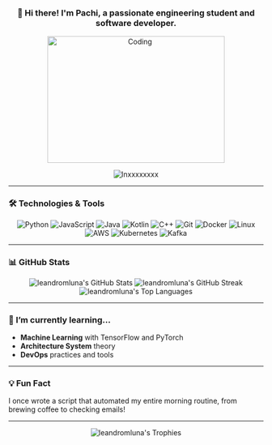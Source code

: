 <h3 align="center">👋 Hi there! I'm Pachi, a passionate engineering student and software developer.</h3>

<div align="center">
  <img align="center" alt="Coding" width="350" height="250" src="https://media.tenor.com/rePDfDWO3XoAAAAd/hacking.gif">
</div>

<p align="center"> 
  <img src="https://komarev.com/ghpvc/?username=lnxxxxxxxx&label=Profile%20views&color=0e75b6&style=flat" alt="lnxxxxxxxx" /> 
</p>

---

### 🛠️ Technologies & Tools

<p align="center">
  <img src="https://img.shields.io/badge/-Python-3776AB?style=flat&logo=python&logoColor=white" alt="Python">
  <img src="https://img.shields.io/badge/-JavaScript-F7DF1E?style=flat&logo=javascript&logoColor=black" alt="JavaScript">
  <img src="https://img.shields.io/badge/-Java-007396?style=flat&logo=java&logoColor=white" alt="Java">
  <img src="https://img.shields.io/badge/-Kotlin-7F52FF?style=flat&logo=kotlin&logoColor=white" alt="Kotlin">
  <img src="https://img.shields.io/badge/-C++-00599C?style=flat&logo=c%2B%2B&logoColor=white" alt="C++">
  <img src="https://img.shields.io/badge/-Git-F05032?style=flat&logo=git&logoColor=white" alt="Git">
  <img src="https://img.shields.io/badge/-Docker-2496ED?style=flat&logo=docker&logoColor=white" alt="Docker">
  <img src="https://img.shields.io/badge/-Linux-FCC624?style=flat&logo=linux&logoColor=black" alt="Linux">
  <img src="https://img.shields.io/badge/-AWS-232F3E?style=flat&logo=amazon-aws&logoColor=white" alt="AWS">
  <img src="https://img.shields.io/badge/-Kubernetes-326CE5?style=flat&logo=kubernetes&logoColor=white" alt="Kubernetes">
  <img src="https://img.shields.io/badge/-Kafka-231F20?style=flat&logo=apache-kafka&logoColor=white" alt="Kafka">
</p>

---

### 📊 GitHub Stats

<p align="center">
  <img src="https://github-readme-stats.vercel.app/api?username=leandromluna&show_icons=true&theme=radical" alt="leandromluna's GitHub Stats">
  <img src="https://github-readme-streak-stats.herokuapp.com/?user=leandromluna&theme=radical" alt="leandromluna's GitHub Streak">
  <img src="https://github-readme-stats.vercel.app/api/top-langs/?username=leandromluna&layout=compact&theme=radical&exclude_repo=repo1,repo2&exclude_lang=html,jupyter%20notebook" alt="leandromluna's Top Languages">
</p>

---

### 🌱 I’m currently learning...

- **Machine Learning** with TensorFlow and PyTorch
- **Architecture System** theory
- **DevOps** practices and tools

---

### 💡 Fun Fact

I once wrote a script that automated my entire morning routine, from brewing coffee to checking emails!

---

<p align="center"> 
  <img src="https://github-profile-trophy.vercel.app/?username=leandromluna&theme=onedark" alt="leandromluna's Trophies">
</p>
